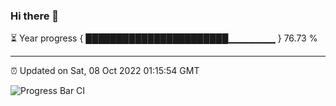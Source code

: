 ### Hi there 👋

⏳ Year progress { ███████████████████████▁▁▁▁▁▁▁ } 76.73 %

---

⏰ Updated on Sat, 08 Oct 2022 01:15:54 GMT

![Progress Bar CI](https://github.com/liununu/liununu/workflows/Progress%20Bar%20CI/badge.svg)
